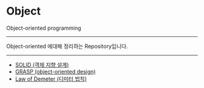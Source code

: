 # Object

Object-oriented programming
    
***

Object-oriented 에대해 정리하는 Repository입니다. 

***

<ul>
    <li> <a href="Documents/solid.md"> SOLID (객체 지향 설계)</a>  </li>
    <li> <a href="Documents/grasp.md"> GRASP (object-oriented design) </a></li>
    <li> <a href="Documents/law-of-demeter.md"> Law of Demeter (디미터 법칙)</a> </li>
</ul>
